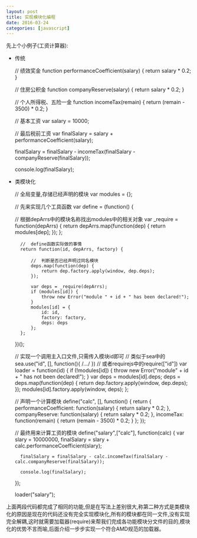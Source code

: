 ```yaml
---
layout: post
title: 实现模块化编程
date: 2016-03-24
categories: [javascript]
---
```


先上个小例子(工资计算器):

- 传统



    //  绩效奖金
    function performanceCoefficient(salary) {
        return salary * 0.2;
    }
    
    //  住房公积金
    function companyReserve(salary) {
        return salary * 0.2;
    }
    
    //  个人所得税、五险一金
    function incomeTax(remain) {
        return (remain - 3500) * 0.2;
    }
    
    //  基本工资
    var salary = 10000;
    
    //  最后税前工资
    var finalSalary = salary + performanceCoefficient(salary);
    
    finalSalary = finalSalary - incomeTax(finalSalary - companyReserve(finalSalary));
    
    console.log(finalSalary);



- 类模块化



    //  全局变量,存储已经声明的模块
    var modules = {};
    
    //  先来实现几个工具函数
    var define = (function() {
    
    //  根据depArrs中的模块名称找出modules中的相关对象
    var _require = function(depArrs) {
        return depArrs.map(function(dep) {
            return modules[dep];
        });
    };

        //  define函数实际做的事情
        return function(id, depArrs, factory) {
        
            //  判断是否已经声明过同名模块
            deps.map(function(dep) {
                return dep.factory.apply(window, dep.deps);
            });
    
            var deps = _require(depArrs);
            if (modules[id]) {
                throw new Error("module " + id + " has been declared!");
            }
            modules[id] = {
                id: id,
                factory: factory,
                deps: deps
            };
        };
    })();

    //  实现一个调用主入口文件,只需传入模块id即可
    //  类似于sea中的sea.use("id", [], function(){ /*...*/ })
    //  或者requirejs中的require(["id"])
    var loader = function(id) {
        if (!modules[id]) {
            throw new Error("module" + id + " has not been declared!");
        }
        var deps = modules[id].deps;
        deps = deps.map(function(dep) {
            return dep.factory.apply(window, dep.deps);
        });
        modules[id].factory.apply(window, deps);
    };

    //  声明一个计算模块
    define("calc", [], function() {
        return {
            performanceCoefficient: function(salary) {
                return salary * 0.2;
            },
            companyReserve: function(salary) {
                return salary * 0.2;
            },
            incomeTax: function(remain) {
                return (remain - 3500) * 0.2;
            }
        };
    });
    
    //  最终用来计算工资的模块
    define("salary",["calc"], function(calc) {
        var slary = 10000000,
            finalSalary = slary + calc.performanceCoefficient(slary);
            
        finalSalary = finalSalary - calc.incomeTax(finalSalary - calc.companyReserve(finalSalary));
        
        console.log(finalSalary);
        
    });
    
    loader("salary");



上面两段代码都完成了相同的功能,但是在写法上差别很大,称第二种方式是类模块化的原因是现在的代码还没有完全实现模块化,所有的模块都在同一文件,没有实现完全解耦,这时就需要加载器(require)来帮我们完成各功能模块分文件的目的,模块化的优势不言而喻,后面介绍一步步实现一个符合AMD规范的加载器。